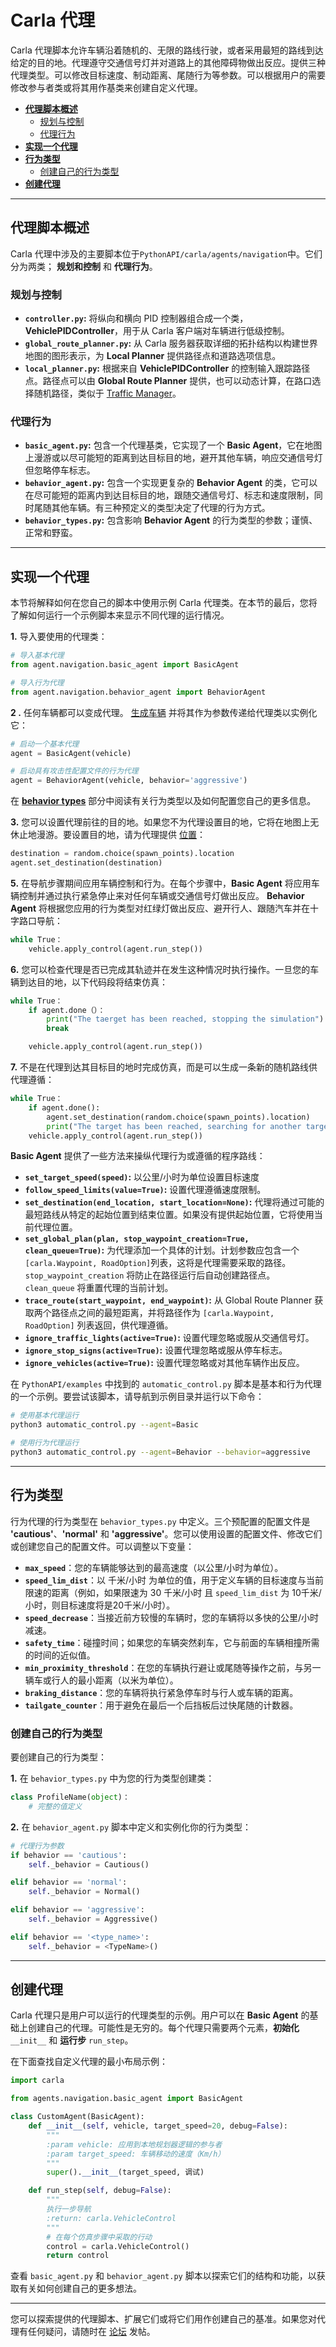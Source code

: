 # Carla 代理

Carla 代理脚本允许车辆沿着随机的、无限的路线行驶，或者采用最短的路线到达给定的目的地。代理遵守交通信号灯并对道路上的其他障碍物做出反应。提供三种代理类型。可以修改目标速度、制动距离、尾随行为等参数。可以根据用户的需要修改参与者类或将其用作基类来创建自定义代理。

- [__代理脚本概述__](#overview-of-agent-scripts)
    - [规划与控制](#planning-and-control)
    - [代理行为](#agent-behaviors)
- [__实现一个代理__](#implement-an-agent)
- [__行为类型__](#behavior-types)
    - [创建自己的行为类型](#create-your-own-behavior-type)
- [__创建代理__](#creating-an-agent)

---

## 代理脚本概述 <span id="overview-of-agent-scripts"></span>

Carla 代理中涉及的主要脚本位于`PythonAPI/carla/agents/navigation`中。它们分为两类； __规划和控制__ 和 __代理行为__。

### 规划与控制 <span id="planning-and-control"></span>

- __`controller.py`:__ 将纵向和横向 PID 控制器组合成一个类，__VehiclePIDController__，用于从 Carla 客户端对车辆进行低级控制。
- __`global_route_planner.py`:__ 从 Carla 服务器获取详细的拓扑结构以构建世界地图的图形表示，为 __Local Planner__ 提供路径点和道路选项信息。
- __`local_planner.py`:__ 根据来自 __VehiclePIDController__ 的控制输入跟踪路径点。路径点可以由 __Global Route Planner__ 提供，也可以动态计算，在路口选择随机路径，类似于 [Traffic Manager](adv_traffic_manager.md)。

### 代理行为 <span id="agent-behaviors"></span>

- __`basic_agent.py`:__ 包含一个代理基类，它实现了一个 __Basic Agent__，它在地图上漫游或以尽可能短的距离到达目标目的地，避开其他车辆，响应交通信号灯但忽略停车标志。
- __`behavior_agent.py`:__ 包含一个实现更复杂的 __Behavior Agent__ 的类，它可以在尽可能短的距离内到达目标目的地，跟随交通信号灯、标志和速度限制，同时尾随其他车辆。有三种预定义的类型决定了代理的行为方式。
- __`behavior_types.py`:__ 包含影响 __Behavior Agent__ 的行为类型的参数；谨慎、正常和野蛮。

---

## 实现一个代理 <span id="implement-an-agent"></span>

本节将解释如何在您自己的脚本中使用示例 Carla 代理类。在本节的最后，您将了解如何运行一个示例脚本来显示不同代理的运行情况。

__1.__ 导入要使用的代理类：

```py
# 导入基本代理
from agent.navigation.basic_agent import BasicAgent

# 导入行为代理
from agent.navigation.behavior_agent import BehaviorAgent
```

__2 .__ 任何车辆都可以变成代理。 [生成车辆](core_actors.md#spawning) 并将其作为参数传递给代理类以实例化它：

```py
# 启动一个基本代理
agent = BasicAgent(vehicle)

# 启动具有攻击性配置文件的行为代理
agent = BehaviorAgent(vehicle, behavior='aggressive')
```

在 [__behavior types__](#behavior-types) 部分中阅读有关行为类型以及如何配置您自己的更多信息。

__3.__ 您可以设置代理前往的目的地。如果您不为代理设置目的地，它将在地图上无休止地漫游。要设置目的地，请为代理提供 [位置](python_api.md#carlalocation)：

```py
destination = random.choice(spawn_points).location
agent.set_destination(destination)
```

__5.__ 在导航步骤期间应用车辆控制和行为。在每个步骤中，__Basic Agent__ 将应用车辆控制并通过执行紧急停止来对任何车辆或交通信号灯做出反应。 __Behavior Agent__ 将根据您应用的行为类型对红绿灯做出反应、避开行人、跟随汽车并在十字路口导航：

```py
while True：
    vehicle.apply_control(agent.run_step())
```

__6.__ 您可以检查代理是否已完成其轨迹并在发生这种情况时执行操作。一旦您的车辆到达目的地，以下代码段将结束仿真：

```py
while True：
    if agent.done（）：
        print("The taerget has been reached, stopping the simulation")
        break

    vehicle.apply_control(agent.run_step())
```

__7.__ 不是在代理到达其目标目的地时完成仿真，而是可以生成一条新的随机路线供代理遵循：

```py
while True：
    if agent.done():   
        agent.set_destination(random.choice(spawn_points).location)
        print("The target has been reached, searching for another target")
    vehicle.apply_control(agent.run_step())
```

__Basic Agent__ 提供了一些方法来操纵代理行为或遵循的程序路线：

- __`set_target_speed(speed)`:__ 以公里/小时为单位设置目标速度
- __`follow_speed_limits(value=True)`:__ 设置代理遵循速度限制。
- __`set_destination(end_location, start_location=None)`:__ 代理将通过可能的最短路线从特定的起始位置到结束位置。如果没有提供起始位置，它将使用当前代理位置。
- __`set_global_plan(plan, stop_waypoint_creation=True, clean_queue=True)`:__ 为代理添加一个具体的计划。计划参数应包含一个`[carla.Waypoint, RoadOption]`列表，这将是代理需要采取的路径。 `stop_waypoint_creation` 将防止在路径运行后自动创建路径点。 `clean_queue` 将重置代理的当前计划。
- __`trace_route(start_waypoint, end_waypoint)`:__ 从 Global Route Planner 获取两个路径点之间的最短距离，并将路径作为 `[carla.Waypoint, RoadOption]` 列表返回，供代理遵循。
- __`ignore_traffic_lights(active=True)`:__ 设置代理忽略或服从交通信号灯。
- __`ignore_stop_signs(active=True)`:__ 设置代理忽略或服从停车标志。
- __`ignore_vehicles(active=True)`:__ 设置代理忽略或对其他车辆作出反应。

在 `PythonAPI/examples` 中找到的 `automatic_control.py` 脚本是基本和行为代理的一个示例。要尝试该脚本，请导航到示例目录并运行以下命令：

```sh
# 使用基本代理运行
python3 automatic_control.py --agent=Basic

# 使用行为代理运行
python3 automatic_control.py --agent=Behavior --behavior=aggressive
```

---

## 行为类型 <span id="behavior-types"></span>

行为代理的行为类型在 `behavior_types.py` 中定义。三个预配置的配置文件是 __'cautious'__、__'normal'__ 和 __'aggressive'__。您可以使用设置的配置文件、修改它们或创建您自己的配置文件。可以调整以下变量：

- __`max_speed`__：您的车辆能够达到的最高速度（以公里/小时为单位）。
- __`speed_lim_dist`__：以 千米/小时 为单位的值，用于定义车辆的目标速度与当前限速的距离（例如，如果限速为 30 千米/小时 且 `speed_lim_dist` 为 10千米/小时，则目标速度将是20千米/小时）。
- __`speed_decrease`__：当接近前方较慢的车辆时，您的车辆将以多快的公里/小时减速。
- __`safety_time`__：碰撞时间；如果您的车辆突然刹车，它与前面的车辆相撞所需的时间的近似值。
- __`min_proximity_threshold`__：在您的车辆执行避让或尾随等操作之前，与另一辆车或行人的最小距离（以米为单位）。
- __`braking_distance`__：您的车辆将执行紧急停车时与行人或车辆的距离。
- __`tailgate_counter`__：用于避免在最后一个后挡板后过快尾随的计数器。

### 创建自己的行为类型 <span id="create-your-own-behavior-type"></span>

要创建自己的行为类型：

__1.__ 在 `behavior_types.py` 中为您的行为类型创建类：

```py
class ProfileName(object)：
    # 完整的值定义
```

__2.__ 在 `behavior_agent.py` 脚本中定义和实例化你的行为类型：

```py
# 代理行为参数
if behavior == 'cautious':
    self._behavior = Cautious()

elif behavior == 'normal':
    self._behavior = Normal()

elif behavior == 'aggressive':
    self._behavior = Aggressive()

elif behavior == '<type_name>':
    self._behavior = <TypeName>()
```

---

## 创建代理 <span id="creating-an-agent"></span>

Carla 代理只是用户可以运行的代理类型的示例。用户可以在 __Basic Agent__ 的基础上创建自己的代理。可能性是无穷的。每个代理只需要两个元素，__初始化__ `__init__` 和 __运行步__ `run_step`。

在下面查找自定义代理的最小布局示例：

```py
import carla

from agents.navigation.basic_agent import BasicAgent

class CustomAgent(BasicAgent):
    def __init__(self, vehicle, target_speed=20, debug=False):
        """
        :param vehicle: 应用到本地规划器逻辑的参与者
        :param target_speed: 车辆移动的速度（Km/h）
        """
        super().__init__(target_speed, 调试)

    def run_step(self, debug=False):
        """
        执行一步导航
        :return: carla.VehicleControl
        """
        # 在每个仿真步骤中采取的行动
        control = carla.VehicleControl()
        return control
```

查看 `basic_agent.py` 和 `behavior_agent.py` 脚本以探索它们的结构和功能，以获取有关如何创建自己的更多想法。

---

您可以探索提供的代理脚本、扩展它们或将它们用作创建自己的基准。如果您对代理有任何疑问，请随时在 [论坛](https://github.com/carla-simulator/carla/discussions/) 发帖。